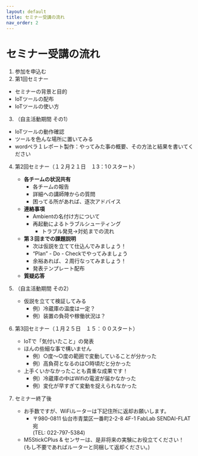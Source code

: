 ```yaml
---
layout: default
title: セミナー受講の流れ
nav_order: 2
---
```


# セミナー受講の流れ
1. 参加を申込む
2. 第1回セミナー
 - セミナーの背景と目的
 - IoTツールの配布
 - IoTツールの使い方
3. （自主活動期間 その1）
 - IoTツールの動作確認
 - ツールを色んな場所に置いてみる
 - wordペラ１レポート製作：やってみた事の概要、その方法と結果を書いてください
4. 第2回セミナー（１２月２１日　１3：1０スタート）
   - **各チームの状況共有**
      - 各チームの報告
      - 詳細への講師陣からの質問
      - 困ってる所があれば、逐次アドバイス
   - **連絡事項**
      - Ambientの名付け方について
      - 再起動によるトラブルシューティング
         - トラブル発見→対処までの流れ
   - **第３回までの課題説明**
      - 次は仮説を立てて仕込んでみましょう！
      - “Plan” - Do - Checkでやってみましょう
      - 余裕あれば、２周行なってみましょう！
      - 発表テンプレート配布
   - **質疑応答**

5. （自主活動期間 その2）
   - 仮説を立てて検証してみる
      - 例）冷蔵庫の温度は一定？
      - 例）装置の負荷や稼働状況は？
6. 第3回セミナー（１月２５日　１５：００スタート）
   - IoTで「気付いたこと」の発表
    - ほんの些細な事で構いません
      - 例）○度～○度の範囲で変動していることが分かった
      - 例）高負荷となるのは○時頃だと分かった
   - 上手くいかなかったことも貴重な成果です！
      - 例）冷蔵庫の中はWifiの電波が届かなかった
      - 例）変化が早すぎて変動を捉えられなかった
7. セミナー終了後
   - お手数ですが、WiFiルーターは下記住所に返却お願いします。
      - 〒980-0811 仙台市青葉区一番町2-2-8 4F-1 FabLab SENDAI-FLAT 宛<br> (TEL: 022-797-5384)
   - M5StickCPlus & センサーは、是非将来の実験にお役立てください！<br>(もし不要であればルーターと同梱して返却ください。)

